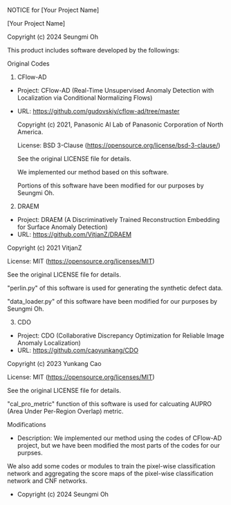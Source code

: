NOTICE for [Your Project Name]

[Your Project Name]

Copyright (c) 2024 Seungmi Oh


This product includes software developed by the followings:

Original Codes

1. CFlow-AD
  - Project: CFlow-AD (Real-Time Unsupervised Anomaly Detection with Localization via Conditional Normalizing Flows)
  - URL: https://github.com/gudovskiy/cflow-ad/tree/master
    
    Copyright (c) 2021, Panasonic AI Lab of Panasonic Corporation of North America.
  
    License: BSD 3-Clause (https://opensource.org/license/bsd-3-clause/)
  
    See the original LICENSE file for details.
  
    We implemented our method based on this software.
  
    Portions of this software have been modified for our purposes by Seungmi Oh.

2. DRAEM
  - Project: DRAEM (A Discriminatively Trained Reconstruction Embedding for Surface Anomaly Detection)
  - URL: https://github.com/VitjanZ/DRAEM
  
  Copyright (c) 2021 VitjanZ
  
  License: MIT (https://opensource.org/licenses/MIT)
  
  See the original LICENSE file for details.
  
  "perlin.py" of this software is used for generating the synthetic defect data. 
  
  "data_loader.py" of this software have been modified for our purposes by Seungmi Oh.
  

3. CDO
  - Project: CDO (Collaborative Discrepancy Optimization for Reliable Image Anomaly Localization)
  - URL: https://github.com/caoyunkang/CDO
  
  Copyright (c) 2023 Yunkang Cao
  
  License: MIT (https://opensource.org/licenses/MIT)
  
  See the original LICENSE file for details.
  
  "cal_pro_metric" function of this software is used for calcuating AUPRO (Area Under Per-Region Overlap) metric.


Modifications

- Description: We implemented our method using the codes of CFlow-AD project, but we have been modified the most parts of the codes for our purpses. 

We also add some codes or modules to train the pixel-wise classification network and aggregating the score maps of the pixel-wise classification network and CNF networks.

- Copyright (c) 2024 Seungmi Oh
